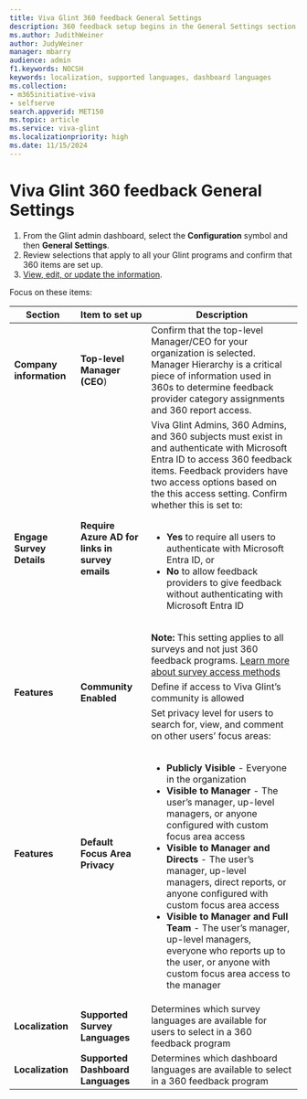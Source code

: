```yaml
---
title: Viva Glint 360 feedback General Settings 
description: 360 feedback setup begins in the General Settings section of the admin dashboard.
ms.author: JudithWeiner
author: JudyWeiner
manager: mbarry
audience: admin
f1.keywords: NOCSH
keywords: localization, supported languages, dashboard languages
ms.collection:  
- m365initiative-viva
- selfserve 
search.appverid: MET150 
ms.topic: article
ms.service: viva-glint
ms.localizationpriority: high
ms.date: 11/15/2024
---
```


# Viva Glint 360 feedback General Settings 

1. From the Glint admin dashboard, select the **Configuration** symbol and then **General Settings**. 
1. Review selections that apply to all your Glint programs and confirm that 360 items are set up. 
1. [View, edit, or update the information](manage-general-settings.md).

Focus on these items:

|Section|Item to set up|Description|
|-------|---------|---------|
|**Company information**|**Top-level Manager (CEO**)|Confirm that the top-level Manager/CEO for your organization is selected. Manager Hierarchy is a critical piece of information used in 360s to determine feedback provider category assignments and 360 report access.|
|**Engage Survey Details**| **Require Azure AD for links in survey emails** | Viva Glint Admins, 360 Admins, and 360 subjects must exist in and authenticate with Microsoft Entra ID to access 360 feedback items. Feedback providers have two access options based on the this access setting. Confirm whether this is set to: <br><br> <ul><li>**Yes** to require all users to authenticate with Microsoft Entra ID, or </li> <li>**No** to allow feedback providers to give feedback without authenticating with Microsoft Entra ID</li></ul> <br> **Note:** This setting applies to all surveys and not just 360 feedback programs. [Learn more about survey access methods](understand-survey-access-methods.md)
|**Features**|**Community Enabled**|Define if access to Viva Glint’s community is allowed |
|**Features**|**Default Focus Area Privacy**|Set privacy level for users to search for, view, and comment on other users’ focus areas:<br><br><ul><li> **Publicly Visible** - Everyone in the organization </li><li> **Visible to Manager** - The user’s manager, up-level managers, or anyone configured with custom focus area access </li><li> **Visible to Manager and Directs** - The user’s manager, up-level managers, direct reports, or anyone configured with custom focus area access </li><li> **Visible to Manager and Full Team** - The user’s manager, up-level managers, everyone who reports up to the user, or anyone with custom focus area access to the manager </li></ul>|
|**Localization**|**Supported Survey Languages**|Determines which survey languages are available for users to select in a 360 feedback program|
|**Localization**|**Supported Dashboard Languages**|Determines which dashboard languages are available to select in a 360 feedback program|
